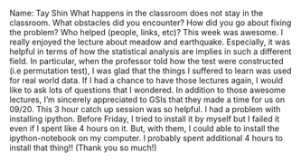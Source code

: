 Name: Tay Shin
What happens in the classroom does not stay in the classroom. What obstacles did you encounter? How did you go about fixing the problem? Who helped (people, links, etc)?
	This week was awesome. I really enjoyed the lecture about meadow and earthquake. Especially, it was helpful in terms of how the statistical analysis are implies in such a different field. In particular, when the professor told how the test were constructed (i.e permutation test), I was glad that the things I suffered to learn was used for real world data. If I had a chance to have those lectures again, I would like to ask lots of questions that I wondered. In addition to those awesome lectures, I’m sincerely appreciated to GSIs that they made a time for us on 09/20. This 3 hour catch up session was so helpful. I had a problem with installing ipython. Before Friday, I tried to install it by myself but I failed it even if I spent like 4 hours on it. But, with them, I could able to install the ipython-notebook on my computer. I probably spent additional 4 hours to install that thing!! (Thank you so much!)
